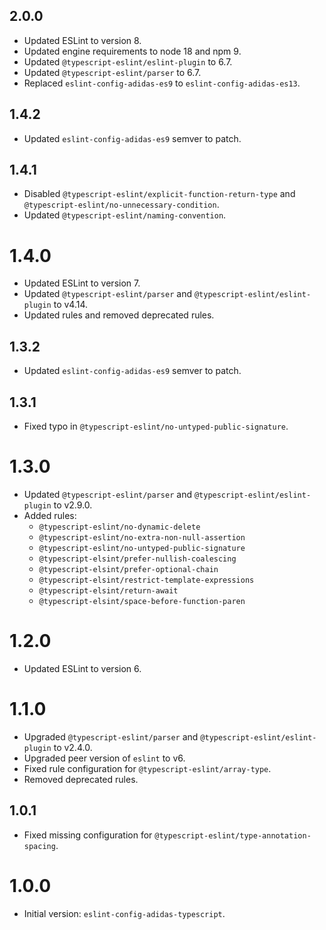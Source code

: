 ## 2.0.0

- Updated ESLint to version 8.
- Updated engine requirements to node 18 and npm 9.
- Updated `@typescript-eslint/eslint-plugin` to 6.7.
- Updated `@typescript-eslint/parser` to 6.7.
- Replaced `eslint-config-adidas-es9` to `eslint-config-adidas-es13`.

## 1.4.2

- Updated `eslint-config-adidas-es9` semver to patch.

## 1.4.1

- Disabled `@typescript-eslint/explicit-function-return-type` and `@typescript-eslint/no-unnecessary-condition`.
- Updated `@typescript-eslint/naming-convention`.

# 1.4.0

- Updated ESLint to version 7.
- Updated `@typescript-eslint/parser` and `@typescript-eslint/eslint-plugin` to v4.14.
- Updated rules and removed deprecated rules.

## 1.3.2

- Updated `eslint-config-adidas-es9` semver to patch.

## 1.3.1

- Fixed typo in `@typescript-eslint/no-untyped-public-signature`.

# 1.3.0

- Updated `@typescript-eslint/parser` and `@typescript-eslint/eslint-plugin` to v2.9.0.
- Added rules:
    - `@typescript-eslint/no-dynamic-delete`
    - `@typescript-eslint/no-extra-non-null-assertion`
    - `@typescript-eslint/no-untyped-public-signature`
    - `@typescript-elsint/prefer-nullish-coalescing`
    - `@typescript-elsint/prefer-optional-chain`
    - `@typescript-elsint/restrict-template-expressions`
    - `@typescript-elsint/return-await`
    - `@typescript-elsint/space-before-function-paren`

# 1.2.0

- Updated ESLint to version 6.

# 1.1.0

- Upgraded `@typescript-eslint/parser` and `@typescript-eslint/eslint-plugin` to v2.4.0.
- Upgraded peer version of `eslint` to v6.
- Fixed rule configuration for `@typescript-eslint/array-type`.
- Removed deprecated rules.

## 1.0.1

- Fixed missing configuration for `@typescript-eslint/type-annotation-spacing`.

# 1.0.0

- Initial version: `eslint-config-adidas-typescript`.
